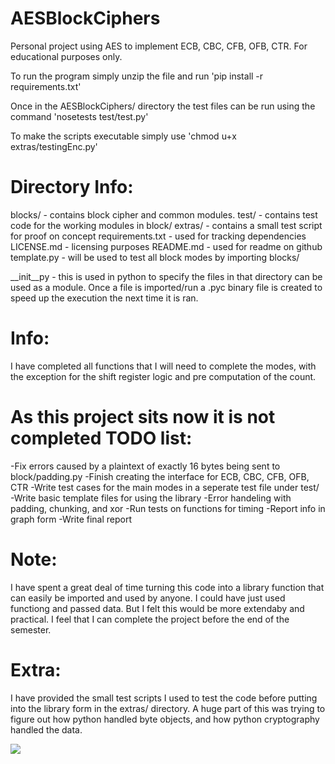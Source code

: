 AESBlockCiphers
=========

Personal project using AES to implement ECB, CBC, CFB, OFB, CTR. For educational 
purposes only. 

To run the program simply unzip the file and run 'pip install -r
requirements.txt' 

Once in the AESBlockCiphers/ directory the test files can be run using the 
command 'nosetests test/test.py'

To make the scripts executable simply use 'chmod u+x extras/testingEnc.py'

Directory Info:
=========

blocks/ - contains block cipher and common modules. 
test/ - contains test code for the working modules in block/ 
extras/ - contains a small test script for proof on concept
requirements.txt - used for tracking dependencies
LICENSE.md - licensing purposes 
README.md - used for readme on github
template.py - will be used to test all block modes by importing blocks/

__init__py - this is used in python to specify the files in that directory can
be used as a module. Once a file is imported/run a .pyc binary file is created 
to speed up the execution the next time it is ran.

Info:
=========
I have completed all functions that I will need to complete the modes, with
the exception for the shift register logic and pre computation of the count.


**As this project sits now it is not completed** 
TODO list:
=========

-Fix errors caused by a plaintext of exactly 16 bytes being sent to block/padding.py
-Finish creating the interface for ECB, CBC, CFB, OFB, CTR
-Write test cases for the main modes in a seperate test file under test/
-Write basic template files for using the library
-Error handeling with padding, chunking, and xor
-Run tests on functions for timing
-Report info in graph form
-Write final report


Note: 
=========

I have spent a great deal of time turning this code into a library function
that can easily be imported and used by anyone. I could have just used functiong
and passed data. But I felt this would be more extendaby and practical. I feel
that I can complete the project before the end of the semester.


Extra:
=========

I have provided the small test scripts I used to test the code before putting 
into the library form in the extras/ directory. A huge part of this was 
trying to figure out how python handled byte objects, and how python 
cryptography handled the data.

<a href='https://travis-ci.org/sebdah/git-pylint-commit-hook'><img src='https://travis-ci.org/dennisme/AESBlockCiphers.svg?branch=develop'></a>

